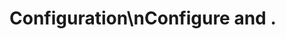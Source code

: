 <!-- Source: /Users/mzahirudeen/playwright-framework/docs/docusaurus/docs/docusaurus/docs/configuration.md -->

# Configuration\nConfigure and .
